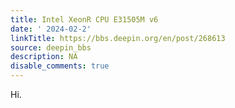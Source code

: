 ```yaml
---
title: Intel XeonR CPU E31505M v6
date: ' 2024-02-2'
linkTitle: https://bbs.deepin.org/en/post/268613
source: deepin_bbs
description: NA
disable_comments: true
---
```

Hi.
